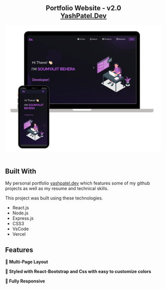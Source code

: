 <h2 align="center">
  Portfolio Website - v2.0<br/>
  <a href="https://yashpateldev.vercel.app/" target="_blank">YashPatel.Dev</a>
</h2>
<div align="center">
  <img alt="Demo" src="./Images/readme-img1.png" />
</div>

<br/>


## Built With

My personal portfolio <a href="https://yashpateldev.vercel.app/" target="_blank">yashpatel.dev</a> which features some of my github projects as well as my resume and technical skills.<br/>

This project was built using these technologies.

- React.js
- Node.js
- Express.js
- CSS3
- VsCode
- Vercel

## Features

**📖 Multi-Page Layout**

**🎨 Styled with React-Bootstrap and Css with easy to customize colors**

**📱 Fully Responsive**

